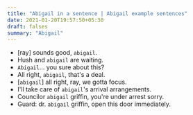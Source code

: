 ```yaml
---
title: "Abigail in a sentence | Abigail example sentences"
date: 2021-01-20T19:57:50+05:30
draft: falses
summary: "Abigail"
---
```

- [ray] sounds good, `abigail`.
- Hush and `abigail` are waiting.
- `Abigail`... you sure about this?
- All right, `abigail`, that's a deal.
- [`abigail`] all right, ray, we gotta focus.
- I'll take care of `abigail`'s arrival arrangements.
- Councilor `abigail` griffin, you're under arrest sorry.
- Guard: dr. `abigail` griffin, open this door immediately.
                 
